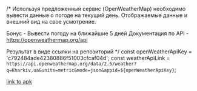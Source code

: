 /\*
Используя предложенный сервис (OpenWeatherMap) необходимо вывести данные о погоде на текущий день.
Отображаемые данные и внешний вид на свое усмотрение.

Бонус - Вывести погоду на ближайшие 5 дней
Документация по API - https://openweathermap.org/api

Результат в виде ссылки на репозиторий
\*/
const openWeatherApiKey = 'c792484ade42380886f51003cfcaf04d';
const weatherApiLink = `https://api.openweathermap.org/data/2.5/weather?q=Kharkiv,ua&units=metric&mode=json&appid=${openWeatherApiKey}`;

[link to apk](./app-release.apk 'download app apk')
